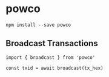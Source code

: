 # powco

`npm install --save powco`

## Broadcast Transactions

```
import { broadcast } from 'powco'

const txid = await broadcast(tx_hex)

```

